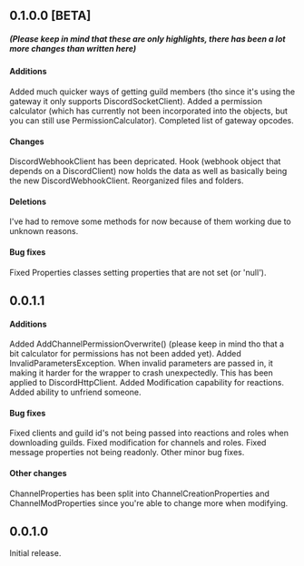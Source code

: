 ## 0.1.0.0 [BETA]
##### (Please keep in mind that these are only highlights, there has been a lot more changes than written here)

#### Additions
Added much quicker ways of getting guild members (tho since it's using the gateway it only supports DiscordSocketClient).
Added a permission calculator (which has currently not been incorporated into the objects, but you can still use PermissionCalculator).
Completed list of gateway opcodes.

#### Changes
DiscordWebhookClient has been depricated. Hook (webhook object that depends on a DiscordClient) now holds the data as well as basically being the new DiscordWebhookClient.
Reorganized files and folders.

#### Deletions
I've had to remove some methods for now because of them working due to unknown reasons.

#### Bug fixes
Fixed Properties classes setting properties that are not set (or 'null').



## 0.0.1.1
#### Additions
Added AddChannelPermissionOverwrite() (please keep in mind tho that a bit calculator for permissions has not been added yet).
Added InvalidParametersException. When invalid parameters are passed in, it making it harder for the wrapper to crash unexpectedly. This has been applied to DiscordHttpClient.
Added Modification capability for reactions.
Added ability to unfriend someone.

#### Bug fixes
Fixed clients and guild id's not being passed into reactions and roles when downloading guilds.
Fixed modification for channels and roles.
Fixed message properties not being readonly.
Other minor bug fixes.

#### Other changes
ChannelProperties has been split into ChannelCreationProperties and ChannelModProperties since you're able to change more when modifying.



## 0.0.1.0
Initial release.
